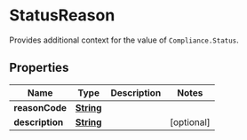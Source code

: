 

# StatusReason

Provides additional context for the value of <code>Compliance.Status</code>.

## Properties

| Name | Type | Description | Notes |
|------------ | ------------- | ------------- | -------------|
|**reasonCode** | [**String**](String.md) |  |  |
|**description** | [**String**](String.md) |  |  [optional] |



